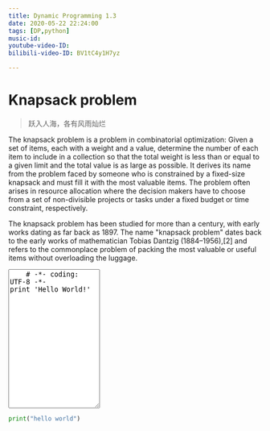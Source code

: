 ```yaml
---
title: Dynamic Programming 1.3
date: 2020-05-22 22:24:00
tags: [DP,python]
music-id: 
youtube-video-ID: 
bilibili-video-ID: BV1tC4y1H7yz

---
```


# Knapsack problem

> 跃入人海，各有风雨灿烂

The knapsack problem is a problem in combinatorial optimization: Given a set of items, each with a weight and a value, determine the number of each item to include in a collection so that the total weight is less than or equal to a given limit and the total value is as large as possible. It derives its name from the problem faced by someone who is constrained by a fixed-size knapsack and must fill it with the most valuable items. The problem often arises in resource allocation where the decision makers have to choose from a set of non-divisible projects or tasks under a fixed budget or time constraint, respectively.

The knapsack problem has been studied for more than a century, with early works dating as far back as 1897. The name "knapsack problem" dates back to the early works of mathematician Tobias Dantzig (1884–1956),[2] and refers to the commonplace problem of packing the most valuable or useful items without overloading the luggage.

<textarea class="form-control"  id="code" name="code" rows="18">
    # -*- coding: UTF-8 -*-
print 'Hello World!'
</textarea>

```python
print("hello world")
```